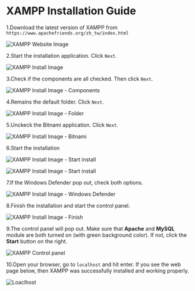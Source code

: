 # XAMPP Installation Guide
1.Download the latest version of XAMPP from `https://www.apachefriends.org/zh_tw/index.html`

![XAMPP Website Image](http://i.imgur.com/3UKmE0S.png)

2.Start the installation application. Click `Next`.

![XAMPP Install Image](http://i.imgur.com/3UKmE0S.png)

3.Check if the components are all checked. Then click `Next`.

![XAMPP Install Image - Components](http://i.imgur.com/NDcoXmu.png)

4.Remains the default folder. Click `Next`.

![XAMPP Install Image - Folder](http://i.imgur.com/GWRGJDs.png)

5.Unckeck the Bitnami application. Click `Next`.

![XAMPP Install Image - Bitnami](http://i.imgur.com/YS3UCLP.png)

6.Start the installation

![XAMPP Install Image - Start install](http://i.imgur.com/WsiHRCO.png)

![XAMPP Install Image - Start install](http://i.imgur.com/81FwK1f.png)

7.If the Windows Defender pop out, check both options.

![XAMPP Install Image - Windows Defender](http://i.imgur.com/OGh7wlu.png)

8.Finish the installation and start the control panel.

![XAMPP Install Image - Finish](http://i.imgur.com/VoF4ruQ.png)

9.The control panel will pop out. Make sure that **Apache** and **MySQL** module are both turned on (with green background color). If not, click the **Start** button on the right.

![XAMPP Control panel](http://i.imgur.com/duF9GmP.png)

10.Open your browser, go to `localhost` and hit enter. If you see the web page below, then XAMPP was successfully installed and working properly.

![Loaclhost](http://i.imgur.com/g4sW7ko.png)
